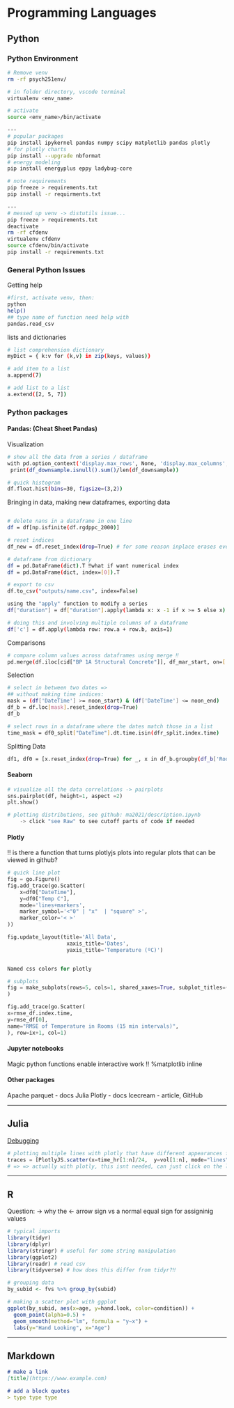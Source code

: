 
# Programming Languages

## Python 

### Python Environment 

```bash
# Remove venv
rm -rf psych251env/

# in folder directory, vscode terminal 
virtualenv <env_name>

# activate
source <env_name>/bin/activate

---
# popular packages 
pip install ipykernel pandas numpy scipy matplotlib pandas plotly 
# for plotly charts 
pip install --upgrade nbformat
# energy modeling 
pip install energyplus eppy ladybug-core

# note requirements 
pip freeze > requirements.txt
pip install -r requirments.txt

---
# messed up venv -> distutils issue...
pip freeze > requirements.txt
deactivate
rm -rf cfdenv
virtualenv cfdenv
source cfdenv/bin/activate
pip install -r requirements.txt
```
### General Python Issues 
Getting help 
```bash
#first, activate venv, then:
python 
help()
## type name of function need help with 
pandas.read_csv
```

lists and dictionaries
``` bash
# list comprehension dictionary 
myDict = { k:v for (k,v) in zip(keys, values)} 

# add item to a list 
a.append(7)

# add list to a list 
a.extend([2, 5, 7])
```






### Python packages 


#### Pandas: (Cheat Sheet Pandas)

Visualization 
```bash
# show all the data from a series / dataframe 
with pd.option_context('display.max_rows', None, 'display.max_columns', None):  
 print(df_downsample.isnull().sum()/len(df_downsample))

# quick histogram 
df.float.hist(bins=30, figsize=(3,2))

```

Bringing in data, making new dataframes, exporting data 
```bash

# delete nans in a dataframe in one line 
df = df[np.isfinite(df.rgdppc_2000)]

# reset indices
df_new = df.reset_index(drop=True) # for some reason inplace erases everything 

# dataframe from dictionary 
df = pd.DataFrame(dict).T ‼️what if want numerical index
df = pd.DataFrame(dict, index=[0]).T 

# export to csv
df.to_csv("outputs/name.csv", index=False)

using the "apply" function to modify a series 
df["duration"] = df["duration"].apply(lambda x: x -1 if x >= 5 else x)

# doing this and involving multiple columns of a dataframe 
df['c'] = df.apply(lambda row: row.a + row.b, axis=1)

```

Comparisons
```bash
# compare column values across dataframes using merge ‼️
pd.merge(df.iloc[cid["BP 1A Structural Concrete"]], df_mar_start, on=['task_code'], how='inner')
```

Selection 
```bash
# select in between two dates => 
## without making time indices:
mask = (df['DateTime'] >= noon_start) & (df['DateTime'] <= noon_end)
df_b = df.loc[mask].reset_index(drop=True)
df_b 

# select rows in a dataframe where the dates match those in a list 
time_mask = df0_split["DateTime"].dt.time.isin(dfr_split.index.time)
```

Splitting Data 
```bash 
df1, df0 = [x.reset_index(drop=True) for _, x in df_b.groupby(df_b['Room'] < 1)]
```

#### Seaborn
```python
# visualize all the data correlations -> pairplots
sns.pairplot(df, height=1, aspect =2)
plt.show()

# plotting distributions, see github: ma2021/description.ipynb
    -> click "see Raw" to see cutoff parts of code if needed
```

#### Plotly 
‼️ is there a function that turns plotlyjs plots into regular plots that can be viewed in github? 
```python
# quick line plot 
fig = go.Figure()
fig.add_trace(go.Scatter(
    x=df0["DateTime"],
    y=df0["Temp C"], 
    mode='lines+markers',
    marker_symbol='<"0" | "x"  | "square" >',
    marker_color='< >'
))

fig.update_layout(title='All Data',
                   xaxis_title='Dates',
                   yaxis_title='Temperature (ºC)')


Named css colors for plotly

# subplots
fig = make_subplots(rows=5, cols=1, shared_xaxes=True, subplot_titles=("Plot 1", "Plot 2", "Plot 3", "Plot 4")
)

fig.add_trace(go.Scatter(
x=rmse_df.index.time,
y=rmse_df[0],
name="RMSE of Temperature in Rooms (15 min intervals)",
), row=ix+1, col=1)
```

#### Jupyter notebooks 
Magic python functions enable interactive work ‼️
%matplotlib inline  

#### Other packages 
Apache parquet - docs
Julia Plotly - docs
Icecream - article, GitHub 

-----------------
## Julia 
[Debugging](https://opensourc.es/blog/basics-debugging)

```Julia
# plotting multiple lines with plotly that have different appearances for differentiation 
traces = [PlotlyJS.scatter(x=time_hr[1:n]/24,  y=vol[1:n], mode="lines", name=label, line=attr(width=i, dash=dashtype)) for (vol,label, i, dashtype) in zip([V1, V2, V3, V1+V2+V3 ], ["V1", "V2", "V3", "V_total"], [9,7,5,3], ["dot", "dashdot", "dot", "none"])];
# => => actually with plotly, this isnt needed, can just click on the lines to remove traces if needed 
```



---------
## R
Question: -> why the <- arrow sign vs a normal equal sign for assigninig values 
```R
# typical imports 
library(tidyr)
library(dplyr)
library(stringr) # useful for some string manipulation
library(ggplot2)
library(readr) # read csv 
library(tidyverse) # how does this differ from tidyr?‼️

# grouping data 
by_subid <- fvs %>% group_by(subid)

# making a scatter plot with ggplot 
ggplot(by_subid, aes(x=age, y=hand.look, color=condition)) +
  geom_point(alpha=0.5) +
  geom_smooth(method="lm", formula = "y~x") + 
  labs(y="Hand Looking", x="Age") 

```

------------
## Markdown 

```markdown
# make a link 
[title](https://www.example.com)

# add a block quotes
> type type type 
```





